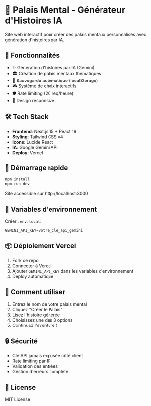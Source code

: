 # 🏰 Palais Mental - Générateur d'Histoires IA

Site web interactif pour créer des palais mentaux personnalisés avec génération d'histoires par IA.

## 🚀 Fonctionnalités

- ✨ Génération d'histoires par IA (Gemini)
- 🏛️ Création de palais mentaux thématiques
- 💾 Sauvegarde automatique (localStorage)
- 🎮 Système de choix interactifs
- 🛡️ Rate limiting (20 req/heure)
- 📱 Design responsive

## 🛠️ Tech Stack

- **Frontend**: Next.js 15 + React 19
- **Styling**: Tailwind CSS v4
- **Icons**: Lucide React
- **IA**: Google Gemini API
- **Deploy**: Vercel

## 🏁 Démarrage rapide

```bash
npm install
npm run dev
```

Site accessible sur http://localhost:3000

## 🔐 Variables d'environnement

Créer `.env.local`:
```
GEMINI_API_KEY=votre_cle_api_gemini
```

## 📦 Déploiement Vercel

1. Fork ce repo
2. Connecter à Vercel
3. Ajouter `GEMINI_API_KEY` dans les variables d'environnement
4. Deploy automatique

## 🎯 Comment utiliser

1. Entrez le nom de votre palais mental
2. Cliquez "Créer le Palais"
3. Lisez l'histoire générée
4. Choisissez une des 3 options
5. Continuez l'aventure !

## 🔒 Sécurité

- Clé API jamais exposée côté client
- Rate limiting par IP
- Validation des entrées
- Gestion d'erreurs complète

## 📝 License

MIT License